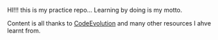 HI!!! this is my practice repo... Learning by doing is my motto. 

Content is all thanks to [CodeEvolution](https://www.youtube.com/c/Codevolution) and many other resources I ahve learnt from.